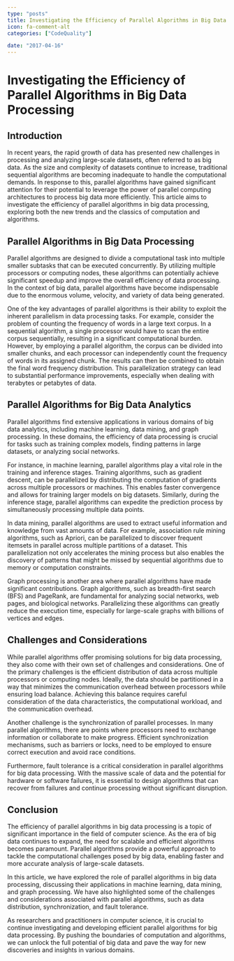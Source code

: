 ```yaml
---
type: "posts"
title: Investigating the Efficiency of Parallel Algorithms in Big Data Processing
icon: fa-comment-alt
categories: ["CodeQuality"]

date: "2017-04-16"
---
```




# Investigating the Efficiency of Parallel Algorithms in Big Data Processing

## Introduction

In recent years, the rapid growth of data has presented new challenges in processing and analyzing large-scale datasets, often referred to as big data. As the size and complexity of datasets continue to increase, traditional sequential algorithms are becoming inadequate to handle the computational demands. In response to this, parallel algorithms have gained significant attention for their potential to leverage the power of parallel computing architectures to process big data more efficiently. This article aims to investigate the efficiency of parallel algorithms in big data processing, exploring both the new trends and the classics of computation and algorithms.

## Parallel Algorithms in Big Data Processing

Parallel algorithms are designed to divide a computational task into multiple smaller subtasks that can be executed concurrently. By utilizing multiple processors or computing nodes, these algorithms can potentially achieve significant speedup and improve the overall efficiency of data processing. In the context of big data, parallel algorithms have become indispensable due to the enormous volume, velocity, and variety of data being generated.

One of the key advantages of parallel algorithms is their ability to exploit the inherent parallelism in data processing tasks. For example, consider the problem of counting the frequency of words in a large text corpus. In a sequential algorithm, a single processor would have to scan the entire corpus sequentially, resulting in a significant computational burden. However, by employing a parallel algorithm, the corpus can be divided into smaller chunks, and each processor can independently count the frequency of words in its assigned chunk. The results can then be combined to obtain the final word frequency distribution. This parallelization strategy can lead to substantial performance improvements, especially when dealing with terabytes or petabytes of data.

## Parallel Algorithms for Big Data Analytics

Parallel algorithms find extensive applications in various domains of big data analytics, including machine learning, data mining, and graph processing. In these domains, the efficiency of data processing is crucial for tasks such as training complex models, finding patterns in large datasets, or analyzing social networks.

For instance, in machine learning, parallel algorithms play a vital role in the training and inference stages. Training algorithms, such as gradient descent, can be parallelized by distributing the computation of gradients across multiple processors or machines. This enables faster convergence and allows for training larger models on big datasets. Similarly, during the inference stage, parallel algorithms can expedite the prediction process by simultaneously processing multiple data points.

In data mining, parallel algorithms are used to extract useful information and knowledge from vast amounts of data. For example, association rule mining algorithms, such as Apriori, can be parallelized to discover frequent itemsets in parallel across multiple partitions of a dataset. This parallelization not only accelerates the mining process but also enables the discovery of patterns that might be missed by sequential algorithms due to memory or computation constraints.

Graph processing is another area where parallel algorithms have made significant contributions. Graph algorithms, such as breadth-first search (BFS) and PageRank, are fundamental for analyzing social networks, web pages, and biological networks. Parallelizing these algorithms can greatly reduce the execution time, especially for large-scale graphs with billions of vertices and edges.

## Challenges and Considerations

While parallel algorithms offer promising solutions for big data processing, they also come with their own set of challenges and considerations. One of the primary challenges is the efficient distribution of data across multiple processors or computing nodes. Ideally, the data should be partitioned in a way that minimizes the communication overhead between processors while ensuring load balance. Achieving this balance requires careful consideration of the data characteristics, the computational workload, and the communication overhead.

Another challenge is the synchronization of parallel processes. In many parallel algorithms, there are points where processors need to exchange information or collaborate to make progress. Efficient synchronization mechanisms, such as barriers or locks, need to be employed to ensure correct execution and avoid race conditions.

Furthermore, fault tolerance is a critical consideration in parallel algorithms for big data processing. With the massive scale of data and the potential for hardware or software failures, it is essential to design algorithms that can recover from failures and continue processing without significant disruption.

## Conclusion

The efficiency of parallel algorithms in big data processing is a topic of significant importance in the field of computer science. As the era of big data continues to expand, the need for scalable and efficient algorithms becomes paramount. Parallel algorithms provide a powerful approach to tackle the computational challenges posed by big data, enabling faster and more accurate analysis of large-scale datasets.

In this article, we have explored the role of parallel algorithms in big data processing, discussing their applications in machine learning, data mining, and graph processing. We have also highlighted some of the challenges and considerations associated with parallel algorithms, such as data distribution, synchronization, and fault tolerance.

As researchers and practitioners in computer science, it is crucial to continue investigating and developing efficient parallel algorithms for big data processing. By pushing the boundaries of computation and algorithms, we can unlock the full potential of big data and pave the way for new discoveries and insights in various domains.